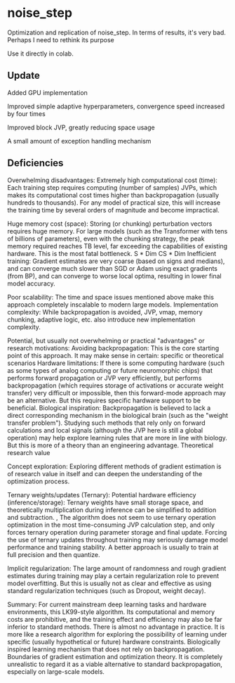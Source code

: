 # noise_step

Optimization and replication of noise_step.
In terms of results, it's very bad.
Perhaps I need to rethink its purpose

Use it directly in colab.
﻿
## Update
Added GPU implementation

Improved simple adaptive hyperparameters, convergence speed increased by four times

Improved block JVP, greatly reducing space usage

A small amount of exception handling mechanism

## Deficiencies
Overwhelming disadvantages:
Extremely high computational cost (time): Each training step requires computing (number of samples) JVPs, which makes its computational cost times higher than backpropagation (usually hundreds to thousands). For any model of practical size, this will increase the training time by several orders of magnitude and become impractical. 

Huge memory cost (space): Storing (or chunking) perturbation vectors requires huge memory. For large models (such as the Transformer with tens of billions of parameters), even with the chunking strategy, the peak memory required reaches TB level, far exceeding the capabilities of existing hardware. This is the most fatal bottleneck. S * Dim CS * Dim
Inefficient training: Gradient estimates are very coarse (based on signs and medians), and can converge much slower than SGD or Adam using exact gradients (from BP), and can converge to worse local optima, resulting in lower final model accuracy.

Poor scalability: The time and space issues mentioned above make this approach completely inscalable to modern large models.
Implementation complexity: While backpropagation is avoided, JVP, vmap, memory chunking, adaptive logic, etc. also introduce new implementation complexity.

Potential, but usually not overwhelming or practical "advantages" or research motivations:
Avoiding backpropagation: This is the core starting point of this approach. It may make sense in certain: specific or theoretical scenarios
Hardware limitations: If there is some computing hardware (such as some types of analog computing or future neuromorphic chips) that performs forward propagation or JVP very efficiently, but performs backpropagation (which requires storage of activations or accurate weight transfer) very difficult or impossible, then this forward-mode approach may be an alternative. But this requires specific hardware support to be beneficial.
Biological inspiration: Backpropagation is believed to lack a direct corresponding mechanism in the biological brain (such as the "weight transfer problem"). Studying such methods that rely only on forward calculations and local signals (although the JVP here is still a global operation) may help explore learning rules that are more in line with biology. But this is more of a theory than an engineering advantage. Theoretical research value

Concept exploration: Exploring different methods of gradient estimation is of research value in itself and can deepen the understanding of the optimization process.

Ternary weights/updates (Ternary):
Potential hardware efficiency (inference/storage): Ternary weights have small storage space, and theoretically multiplication during inference can be simplified to addition and subtraction. , The algorithm does not seem to use ternary operation optimization in the most time-consuming JVP calculation step, and only forces ternary operation during parameter storage and final update. Forcing the use of ternary updates throughout training may seriously damage model performance and training stability. A better approach is usually to train at full precision and then quantize. 

Implicit regularization: The large amount of randomness and rough gradient estimates during training may play a certain regularization role to prevent model overfitting. But this is usually not as clear and effective as using standard regularization techniques (such as Dropout, weight decay).

Summary:
For current mainstream deep learning tasks and hardware environments, this LK99-style algorithm. Its computational and memory costs are prohibitive, and the training effect and efficiency may also be far inferior to standard methods. There is almost no advantage in practice.
It is more like a research algorithm for exploring the possibility of learning under specific (usually hypothetical or future) hardware constraints.
Biologically inspired learning mechanism that does not rely on backpropagation.
Boundaries of gradient estimation and optimization theory.
It is completely unrealistic to regard it as a viable alternative to standard backpropagation, especially on large-scale models.
